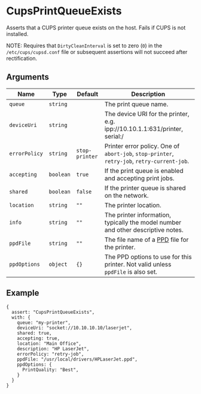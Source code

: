 # CupsPrintQueueExists

Asserts that a CUPS printer queue exists on the host. Fails if CUPS is not installed.

NOTE: Requires that `DirtyCleanInterval` is set to zero (`0`) in the `/etc/cups/cupsd.conf` file or subsequent assertions will not succeed after rectification.

## Arguments

| Name          | Type      | Default        | Description                                                                                     |
| ------------- | --------- | -------------- | ----------------------------------------------------------------------------------------------- |
| `queue`       | `string`  |                | The print queue name.                                                                           |
| `deviceUri`   | `string`  |                | The device URI for the printer, e.g. ipp://10.10.1.1:631/printer, serial:/                      |
| `errorPolicy` | `string`  | `stop-printer` | Printer error policy.  One of `abort-job`, `stop-printer`, `retry-job`, `retry-current-job`.    |
| `accepting`   | `boolean` | `true`         | If the print queue is enabled and accepting print jobs.                                         |
| `shared`      | `boolean` | `false`        | If the printer queue is shared on the network.                                                  |
| `location`    | `string`  | `""`           | The printer location.                                                                           |
| `info`        | `string`  | `""`           | The printer information, typically the model number and other descriptive notes.                |
| `ppdFile`     | `string`  | `""`           | The file name of a [PPD](https://www.cups.org/doc/postscript-driver.html) file for the printer. |
| `ppdOptions`  | `object`  | `{}`           | The PPD options to use for this printer.  Not valid unless `ppdFile` is also set.               |

## Example

```json5
{
  assert: "CupsPrintQueueExists",
  with: {
    queue: "my-printer",
    deviceUri: "socket://10.10.10.10/laserjet",
    shared: true,
    accepting: true,
    location: "Main Office",
    description: "HP LaserJet",
    errorPolicy: "retry-job",
    ppdFile: "/usr/local/drivers/HPLaserJet.ppd",
    ppdOptions: {
      PrintQuality: "Best",
    }
  }
}
```
